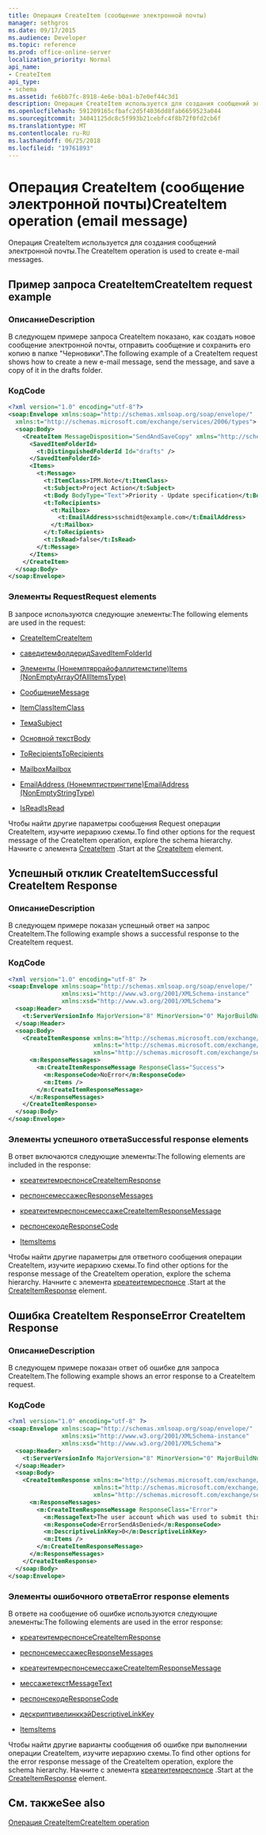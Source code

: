 ```yaml
---
title: Операция CreateItem (сообщение электронной почты)
manager: sethgros
ms.date: 09/17/2015
ms.audience: Developer
ms.topic: reference
ms.prod: office-online-server
localization_priority: Normal
api_name:
- CreateItem
api_type:
- schema
ms.assetid: fe6bb7fc-8918-4e6e-b0a1-b7e0ef44c3d1
description: Операция CreateItem используется для создания сообщений электронной почты.
ms.openlocfilehash: 591209165cfbafc2d5f4036dd8fab6659523a044
ms.sourcegitcommit: 34041125dc8c5f993b21cebfc4f8b72f0fd2cb6f
ms.translationtype: MT
ms.contentlocale: ru-RU
ms.lasthandoff: 06/25/2018
ms.locfileid: "19761893"
---
```

# <a name="createitem-operation-email-message"></a><span data-ttu-id="eaf63-103">Операция CreateItem (сообщение электронной почты)</span><span class="sxs-lookup"><span data-stu-id="eaf63-103">CreateItem operation (email message)</span></span>

<span data-ttu-id="eaf63-104">Операция CreateItem используется для создания сообщений электронной почты.</span><span class="sxs-lookup"><span data-stu-id="eaf63-104">The CreateItem operation is used to create e-mail messages.</span></span>
  
## <a name="createitem-request-example"></a><span data-ttu-id="eaf63-105">Пример запроса CreateItem</span><span class="sxs-lookup"><span data-stu-id="eaf63-105">CreateItem request example</span></span>

### <a name="description"></a><span data-ttu-id="eaf63-106">Описание</span><span class="sxs-lookup"><span data-stu-id="eaf63-106">Description</span></span>

<span data-ttu-id="eaf63-107">В следующем примере запроса CreateItem показано, как создать новое сообщение электронной почты, отправить сообщение и сохранить его копию в папке "Черновики".</span><span class="sxs-lookup"><span data-stu-id="eaf63-107">The following example of a CreateItem request shows how to create a new e-mail message, send the message, and save a copy of it in the drafts folder.</span></span>
  
### <a name="code"></a><span data-ttu-id="eaf63-108">Код</span><span class="sxs-lookup"><span data-stu-id="eaf63-108">Code</span></span>

```XML
<?xml version="1.0" encoding="utf-8"?>
<soap:Envelope xmlns:soap="http://schemas.xmlsoap.org/soap/envelope/"
  xmlns:t="http://schemas.microsoft.com/exchange/services/2006/types">
  <soap:Body>
    <CreateItem MessageDisposition="SendAndSaveCopy" xmlns="http://schemas.microsoft.com/exchange/services/2006/messages">
      <SavedItemFolderId>
        <t:DistinguishedFolderId Id="drafts" />
      </SavedItemFolderId>
      <Items>
        <t:Message>
          <t:ItemClass>IPM.Note</t:ItemClass>
          <t:Subject>Project Action</t:Subject>
          <t:Body BodyType="Text">Priority - Update specification</t:Body>
          <t:ToRecipients>
            <t:Mailbox>
              <t:EmailAddress>sschmidt@example.com</t:EmailAddress>
            </t:Mailbox>
          </t:ToRecipients>
          <t:IsRead>false</t:IsRead>
        </t:Message>
      </Items>
    </CreateItem>
  </soap:Body>
</soap:Envelope>
```

### <a name="request-elements"></a><span data-ttu-id="eaf63-109">Элементы Request</span><span class="sxs-lookup"><span data-stu-id="eaf63-109">Request elements</span></span>

<span data-ttu-id="eaf63-110">В запросе используются следующие элементы:</span><span class="sxs-lookup"><span data-stu-id="eaf63-110">The following elements are used in the request:</span></span> 
  
- [<span data-ttu-id="eaf63-111">CreateItem</span><span class="sxs-lookup"><span data-stu-id="eaf63-111">CreateItem</span></span>](createitem.md)
    
- [<span data-ttu-id="eaf63-112">саведитемфолдерид</span><span class="sxs-lookup"><span data-stu-id="eaf63-112">SavedItemFolderId</span></span>](saveditemfolderid.md)
    
- [<span data-ttu-id="eaf63-113">Элементы (Нонемптяррайофаллитемстипе)</span><span class="sxs-lookup"><span data-stu-id="eaf63-113">Items (NonEmptyArrayOfAllItemsType)</span></span>](items-nonemptyarrayofallitemstype.md)
    
- [<span data-ttu-id="eaf63-114">Сообщение</span><span class="sxs-lookup"><span data-stu-id="eaf63-114">Message</span></span>](message-ex15websvcsotherref.md)
    
- [<span data-ttu-id="eaf63-115">ItemClass</span><span class="sxs-lookup"><span data-stu-id="eaf63-115">ItemClass</span></span>](itemclass.md)
    
- [<span data-ttu-id="eaf63-116">Тема</span><span class="sxs-lookup"><span data-stu-id="eaf63-116">Subject</span></span>](subject.md)
    
- [<span data-ttu-id="eaf63-117">Основной текст</span><span class="sxs-lookup"><span data-stu-id="eaf63-117">Body</span></span>](body.md)
    
- [<span data-ttu-id="eaf63-118">ToRecipients</span><span class="sxs-lookup"><span data-stu-id="eaf63-118">ToRecipients</span></span>](torecipients.md)
    
- [<span data-ttu-id="eaf63-119">Mailbox</span><span class="sxs-lookup"><span data-stu-id="eaf63-119">Mailbox</span></span>](mailbox.md)
    
- [<span data-ttu-id="eaf63-120">EmailAddress (Нонемптистрингтипе)</span><span class="sxs-lookup"><span data-stu-id="eaf63-120">EmailAddress (NonEmptyStringType)</span></span>](emailaddress-nonemptystringtype.md)
    
- [<span data-ttu-id="eaf63-121">IsRead</span><span class="sxs-lookup"><span data-stu-id="eaf63-121">IsRead</span></span>](isread.md)
    
<span data-ttu-id="eaf63-122">Чтобы найти другие параметры сообщения Request операции CreateItem, изучите иерархию схемы.</span><span class="sxs-lookup"><span data-stu-id="eaf63-122">To find other options for the request message of the CreateItem operation, explore the schema hierarchy.</span></span> <span data-ttu-id="eaf63-123">Начните с элемента [CreateItem](createitem.md) .</span><span class="sxs-lookup"><span data-stu-id="eaf63-123">Start at the [CreateItem](createitem.md) element.</span></span> 
  
## <a name="successful-createitem-response"></a><span data-ttu-id="eaf63-124">Успешный отклик CreateItem</span><span class="sxs-lookup"><span data-stu-id="eaf63-124">Successful CreateItem Response</span></span>

### <a name="description"></a><span data-ttu-id="eaf63-125">Описание</span><span class="sxs-lookup"><span data-stu-id="eaf63-125">Description</span></span>

<span data-ttu-id="eaf63-126">В следующем примере показан успешный ответ на запрос CreateItem.</span><span class="sxs-lookup"><span data-stu-id="eaf63-126">The following example shows a successful response to the CreateItem request.</span></span>
  
### <a name="code"></a><span data-ttu-id="eaf63-127">Код</span><span class="sxs-lookup"><span data-stu-id="eaf63-127">Code</span></span>

```XML
<?xml version="1.0" encoding="utf-8" ?>
<soap:Envelope xmlns:soap="http://schemas.xmlsoap.org/soap/envelope/" 
               xmlns:xsi="http://www.w3.org/2001/XMLSchema-instance" 
               xmlns:xsd="http://www.w3.org/2001/XMLSchema">
  <soap:Header>
    <t:ServerVersionInfo MajorVersion="8" MinorVersion="0" MajorBuildNumber="595" MinorBuildNumber="0" xmlns:t="http://schemas.microsoft.com/exchange/services/2006/types" />
  </soap:Header>
  <soap:Body>
    <CreateItemResponse xmlns:m="http://schemas.microsoft.com/exchange/services/2006/messages" 
                        xmlns:t="http://schemas.microsoft.com/exchange/services/2006/types" 
                        xmlns="http://schemas.microsoft.com/exchange/services/2006/messages">
      <m:ResponseMessages>
        <m:CreateItemResponseMessage ResponseClass="Success">
          <m:ResponseCode>NoError</m:ResponseCode>
          <m:Items />
        </m:CreateItemResponseMessage>
      </m:ResponseMessages>
    </CreateItemResponse>
  </soap:Body>
</soap:Envelope>
```

### <a name="successful-response-elements"></a><span data-ttu-id="eaf63-128">Элементы успешного ответа</span><span class="sxs-lookup"><span data-stu-id="eaf63-128">Successful response elements</span></span>

<span data-ttu-id="eaf63-129">В ответ включаются следующие элементы:</span><span class="sxs-lookup"><span data-stu-id="eaf63-129">The following elements are included in the response:</span></span> 
  
- [<span data-ttu-id="eaf63-130">креатеитемреспонсе</span><span class="sxs-lookup"><span data-stu-id="eaf63-130">CreateItemResponse</span></span>](createitemresponse.md)
    
- [<span data-ttu-id="eaf63-131">респонсемессажес</span><span class="sxs-lookup"><span data-stu-id="eaf63-131">ResponseMessages</span></span>](responsemessages.md)
    
- [<span data-ttu-id="eaf63-132">креатеитемреспонсемессаже</span><span class="sxs-lookup"><span data-stu-id="eaf63-132">CreateItemResponseMessage</span></span>](createitemresponsemessage.md)
    
- [<span data-ttu-id="eaf63-133">респонсекоде</span><span class="sxs-lookup"><span data-stu-id="eaf63-133">ResponseCode</span></span>](responsecode.md)
    
- [<span data-ttu-id="eaf63-134">Items</span><span class="sxs-lookup"><span data-stu-id="eaf63-134">Items</span></span>](items.md)
    
<span data-ttu-id="eaf63-135">Чтобы найти другие параметры для ответного сообщения операции CreateItem, изучите иерархию схемы.</span><span class="sxs-lookup"><span data-stu-id="eaf63-135">To find other options for the response message of the CreateItem operation, explore the schema hierarchy.</span></span> <span data-ttu-id="eaf63-136">Начните с элемента [креатеитемреспонсе](createitemresponse.md) .</span><span class="sxs-lookup"><span data-stu-id="eaf63-136">Start at the [CreateItemResponse](createitemresponse.md) element.</span></span> 
  
## <a name="error-createitem-response"></a><span data-ttu-id="eaf63-137">Ошибка CreateItem Response</span><span class="sxs-lookup"><span data-stu-id="eaf63-137">Error CreateItem Response</span></span>

### <a name="description"></a><span data-ttu-id="eaf63-138">Описание</span><span class="sxs-lookup"><span data-stu-id="eaf63-138">Description</span></span>

<span data-ttu-id="eaf63-139">В следующем примере показан ответ об ошибке для запроса CreateItem.</span><span class="sxs-lookup"><span data-stu-id="eaf63-139">The following example shows an error response to a CreateItem request.</span></span>
  
### <a name="code"></a><span data-ttu-id="eaf63-140">Код</span><span class="sxs-lookup"><span data-stu-id="eaf63-140">Code</span></span>

```XML
<?xml version="1.0" encoding="utf-8" ?>
<soap:Envelope xmlns:soap="http://schemas.xmlsoap.org/soap/envelope/" 
               xmlns:xsi="http://www.w3.org/2001/XMLSchema-instance" 
               xmlns:xsd="http://www.w3.org/2001/XMLSchema">
  <soap:Header>
    <t:ServerVersionInfo MajorVersion="8" MinorVersion="0" MajorBuildNumber="595" MinorBuildNumber="0" xmlns:t="http://schemas.microsoft.com/exchange/services/2006/types" />
  </soap:Header>
  <soap:Body>
    <CreateItemResponse xmlns:m="http://schemas.microsoft.com/exchange/services/2006/messages" 
                        xmlns:t="http://schemas.microsoft.com/exchange/services/2006/types" 
                        xmlns="http://schemas.microsoft.com/exchange/services/2006/messages">
      <m:ResponseMessages>
        <m:CreateItemResponseMessage ResponseClass="Error">
          <m:MessageText>The user account which was used to submit this request does not have the right to send mail on behalf of the specified sending account.</m:MessageText>
          <m:ResponseCode>ErrorSendAsDenied</m:ResponseCode>
          <m:DescriptiveLinkKey>0</m:DescriptiveLinkKey>
          <m:Items />
        </m:CreateItemResponseMessage>
      </m:ResponseMessages>
    </CreateItemResponse>
  </soap:Body>
</soap:Envelope>
```

### <a name="error-response-elements"></a><span data-ttu-id="eaf63-141">Элементы ошибочного ответа</span><span class="sxs-lookup"><span data-stu-id="eaf63-141">Error response elements</span></span>

<span data-ttu-id="eaf63-142">В ответе на сообщение об ошибке используются следующие элементы:</span><span class="sxs-lookup"><span data-stu-id="eaf63-142">The following elements are used in the error response:</span></span> 
  
- [<span data-ttu-id="eaf63-143">креатеитемреспонсе</span><span class="sxs-lookup"><span data-stu-id="eaf63-143">CreateItemResponse</span></span>](createitemresponse.md)
    
- [<span data-ttu-id="eaf63-144">респонсемессажес</span><span class="sxs-lookup"><span data-stu-id="eaf63-144">ResponseMessages</span></span>](responsemessages.md)
    
- [<span data-ttu-id="eaf63-145">креатеитемреспонсемессаже</span><span class="sxs-lookup"><span data-stu-id="eaf63-145">CreateItemResponseMessage</span></span>](createitemresponsemessage.md)
    
- [<span data-ttu-id="eaf63-146">мессажетекст</span><span class="sxs-lookup"><span data-stu-id="eaf63-146">MessageText</span></span>](messagetext.md)
    
- [<span data-ttu-id="eaf63-147">респонсекоде</span><span class="sxs-lookup"><span data-stu-id="eaf63-147">ResponseCode</span></span>](responsecode.md)
    
- [<span data-ttu-id="eaf63-148">дескриптивелинккэй</span><span class="sxs-lookup"><span data-stu-id="eaf63-148">DescriptiveLinkKey</span></span>](descriptivelinkkey.md)
    
- [<span data-ttu-id="eaf63-149">Items</span><span class="sxs-lookup"><span data-stu-id="eaf63-149">Items</span></span>](items.md)
    
<span data-ttu-id="eaf63-150">Чтобы найти другие варианты сообщения об ошибке при выполнении операции CreateItem, изучите иерархию схемы.</span><span class="sxs-lookup"><span data-stu-id="eaf63-150">To find other options for the error response message of the CreateItem operation, explore the schema hierarchy.</span></span> <span data-ttu-id="eaf63-151">Начните с элемента [креатеитемреспонсе](createitemresponse.md) .</span><span class="sxs-lookup"><span data-stu-id="eaf63-151">Start at the [CreateItemResponse](createitemresponse.md) element.</span></span> 
  
## <a name="see-also"></a><span data-ttu-id="eaf63-152">См. также</span><span class="sxs-lookup"><span data-stu-id="eaf63-152">See also</span></span>



[<span data-ttu-id="eaf63-153">Операция CreateItem</span><span class="sxs-lookup"><span data-stu-id="eaf63-153">CreateItem operation</span></span>](createitem-operation.md)

